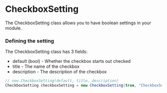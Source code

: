 # CheckboxSetting
The CheckboxSetting class allows you to have boolean settings in your module.

### Defining the setting
The CheckboxSetting class has 3 fields:
- default (bool) - Whether the checkbox starts out checked
- title - The name of the checkbox
- description - The description of the checkbox

```java
// new CheckboxSetting(default, title, description)
CheckboxSetting checkboxSetting = new CheckboxSetting(true, "CheckboxSetting", "Example checkbox.");
```